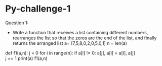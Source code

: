 # Py-challenge-1
Question 1:
- Write a function that receives a list containing different numbers, rearranges the list so that the zeros are the end of the list, and finally returns the arranged list
a= [7,5,8,0,2,0,5,0,1]
n = len(a)

def f1(a,n):
 j = 0
 for i in range(n):
    if a[i] != 0:
        a[j], a[i] = a[i], a[j]  
        j += 1
 print(a) 
f1(a,n)
